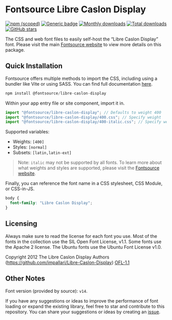 # Fontsource Libre Caslon Display

[![npm (scoped)](https://img.shields.io/npm/v/@fontsource/libre-caslon-display?color=brightgreen)](https://www.npmjs.com/package/@fontsource/libre-caslon-display) [![Generic badge](https://img.shields.io/badge/fontsource-passing-brightgreen)](https://github.com/fontsource/fontsource) [![Monthly downloads](https://badgen.net/npm/dm/@fontsource/libre-caslon-display)](https://github.com/fontsource/fontsource) [![Total downloads](https://badgen.net/npm/dt/@fontsource/libre-caslon-display)](https://github.com/fontsource/fontsource) [![GitHub stars](https://img.shields.io/github/stars/fontsource/fontsource.svg?style=social&label=Star)](https://github.com/fontsource/fontsource/stargazers)

The CSS and web font files to easily self-host the “Libre Caslon Display” font. Please visit the main [Fontsource website](https://fontsource.org/fonts/libre-caslon-display) to view more details on this package.

## Quick Installation

Fontsource offers multiple methods to import the CSS, including using a bundler like Vite or using SASS. You can find full documentation [here](https://fontsource.org/docs/getting-started/introduction).

```javascript
npm install @fontsource/libre-caslon-display
```

Within your app entry file or site component, import it in.

```javascript
import "@fontsource/libre-caslon-display"; // Defaults to weight 400
import "@fontsource/libre-caslon-display/400.css"; // Specify weight
import "@fontsource/libre-caslon-display/400-italic.css"; // Specify weight and style
```

Supported variables:
- Weights: `[400]`
- Styles: `[normal]`
- Subsets: `[latin,latin-ext]`

> Note: `italic` may not be supported by all fonts. To learn more about what weights and styles are supported, please visit the [Fontsource website](https://fontsource.org/fonts/libre-caslon-display).

Finally, you can reference the font name in a CSS stylesheet, CSS Module, or CSS-in-JS.

```css
body {
  font-family: "Libre Caslon Display";
}
```

## Licensing
Always make sure to read the license for each font you use. Most of the fonts in the collection use the SIL Open Font License, v1.1. Some fonts use the Apache 2 license. The Ubuntu fonts use the Ubuntu Font License v1.0.

Copyright 2012 The Libre Caslon Display Authors (https://github.com/impallari/Libre-Caslon-Display)
[OFL-1.1](http://scripts.sil.org/OFL)

## Other Notes
Font version (provided by source): `v14`.

If you have any suggestions or ideas to improve the performance of font loading or expand the existing library, feel free to star and contribute to this repository. You can share your suggestions or ideas by creating an [issue](https://github.com/fontsource/fontsource/issues).
